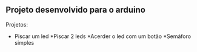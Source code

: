 ## Projeto desenvolvido para o arduino

Projetos:
* Piscar um led 
*Piscar 2 leds
*Acerder o led com um botão
*Semáforo simples 
